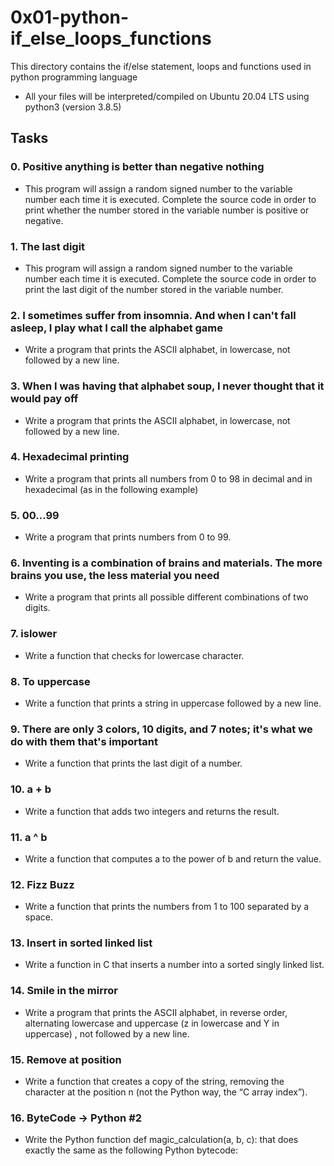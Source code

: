 # 0x01-python-if_else_loops_functions
This directory contains the if/else statement, loops and functions used in  python programming language
- All your files will be interpreted/compiled on Ubuntu 20.04 LTS using python3 (version 3.8.5)

## Tasks
### 0. Positive anything is better than negative nothing
- This program will assign a random signed number to the variable number each time it is executed. Complete the source code in order to print whether the number stored in the variable number is positive or negative.

### 1. The last digit
- This program will assign a random signed number to the variable number each time it is executed. Complete the source code in order to print the last digit of the number stored in the variable number.

### 2. I sometimes suffer from insomnia. And when I can't fall asleep, I play what I call the alphabet game
- Write a program that prints the ASCII alphabet, in lowercase, not followed by a new line.

### 3. When I was having that alphabet soup, I never thought that it would pay off
- Write a program that prints the ASCII alphabet, in lowercase, not followed by a new line.

### 4. Hexadecimal printing
- Write a program that prints all numbers from 0 to 98 in decimal and in hexadecimal (as in the following example)

### 5. 00...99
- Write a program that prints numbers from 0 to 99.

### 6. Inventing is a combination of brains and materials. The more brains you use, the less material you need
- Write a program that prints all possible different combinations of two digits.

### 7. islower
- Write a function that checks for lowercase character.

### 8. To uppercase
- Write a function that prints a string in uppercase followed by a new line.

### 9. There are only 3 colors, 10 digits, and 7 notes; it's what we do with them that's important
- Write a function that prints the last digit of a number.

### 10. a + b
- Write a function that adds two integers and returns the result.

### 11. a ^ b
- Write a function that computes a to the power of b and return the value.

### 12. Fizz Buzz
- Write a function that prints the numbers from 1 to 100 separated by a space.

### 13. Insert in sorted linked list
- Write a function in C that inserts a number into a sorted singly linked list.

### 14. Smile in the mirror
- Write a program that prints the ASCII alphabet, in reverse order, alternating lowercase and uppercase (z in lowercase and Y in uppercase) , not followed by a new line.

### 15. Remove at position
- Write a function that creates a copy of the string, removing the character at the position n (not the Python way, the “C array index”).

### 16. ByteCode -> Python #2
- Write the Python function def magic_calculation(a, b, c): that does exactly the same as the following Python bytecode:


